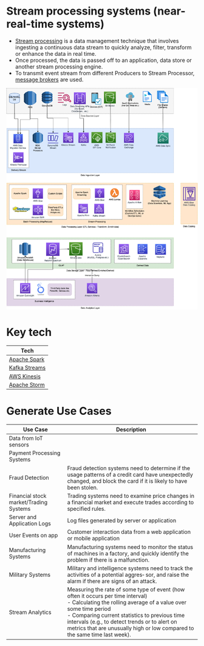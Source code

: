 # Stream processing systems (near-real-time systems)
- [Stream processing](https://www.techtarget.com/searchdatamanagement/definition/stream-processing) is a data management technique that involves ingesting a continuous data stream to quickly analyze, filter, transform or enhance the data in real time.
- Once processed, the data is passed off to an application, data store or another stream processing engine.
- To transmit event stream from different Producers to Stream Processor, [message brokers](../../../5_MessageBrokers/Readme.md) are used.

![](../../../0_HLDUseCasesProblems/AWS_ModernDataArchitecture/AWS-Data-Architecture-ETL-OLTP-OLAP-DataLake.png)

# Key tech

| Tech                                                                                                                 |
|----------------------------------------------------------------------------------------------------------------------|
| [Apache Spark](../ApacheSpark.md)                                                                                       |
| [Kafka Streams](KafkaStreamsAPI.md)                                                                                  |
| [AWS Kinesis](../../../2_AWSServices/5_MessageBrokerServices/AmazonKinesis/Readme.md) |
| [Apache Storm](ApacheStorm.md)                                                                                       |

# Generate Use Cases

| Use Case                               | Description                                                                                                                                                                                                                                                                                                                             |
|----------------------------------------|-----------------------------------------------------------------------------------------------------------------------------------------------------------------------------------------------------------------------------------------------------------------------------------------------------------------------------------------|
| Data from IoT sensors                  |                                                                                                                                                                                                                                                                                                                                         |
| Payment Processing Systems             |                                                                                                                                                                                                                                                                                                                                         |
| Fraud Detection                        | Fraud detection systems need to determine if the usage patterns of a credit card have unexpectedly changed, and block the card if it is likely to have been stolen.                                                                                                                                                                     |
| Financial stock market/Trading Systems | Trading systems need to examine price changes in a financial market and execute trades according to specified rules.                                                                                                                                                                                                                    |
| Server and Application Logs            | Log files generated by server or application                                                                                                                                                                                                                                                                                            |
| User Events on app                     | Customer interaction data from a web application or mobile application                                                                                                                                                                                                                                                                  |
| Manufacturing Systems                  | Manufacturing systems need to monitor the status of machines in a factory, and quickly identify the problem if there is a malfunction.                                                                                                                                                                                                  |
| Military Systems                       | Military and intelligence systems need to track the activities of a potential aggres‐ sor, and raise the alarm if there are signs of an attack.                                                                                                                                                                                         |
| Stream Analytics                       | Measuring the rate of some type of event (how often it occurs per time interval)<br/>- Calculating the rolling average of a value over some time period<br/>- Comparing current statistics to previous time intervals (e.g., to detect trends or to alert on metrics that are unusually high or low compared to the same time last week). |